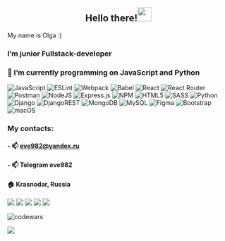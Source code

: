 
<h2 align="center">Hello there!<img src="https://github.com/blackcater/blackcater/raw/main/images/Hi.gif" height="32"/></h1>My name is Olga :)</h2>

### I’m junior Fullstack-developer

### 👀 I’m currently programming on JavaScript and Python

![JavaScript](https://img.shields.io/badge/javascript-%23323330.svg?style=Plastic&logo=javascript&logoColor=%23F7DF1E)
![ESLint](https://img.shields.io/badge/ESLint-4B3263?style=Plastic&logo=eslint&logoColor=white)
![Webpack](https://img.shields.io/badge/webpack-%238DD6F9.svg?style=Plastic&logo=webpack&logoColor=black)
![Babel](https://img.shields.io/badge/Babel-F9DC3e?style=Plastic&logo=babel&logoColor=black)
![React](https://img.shields.io/badge/react-%2320232a.svg?style=Plastic&logo=react&logoColor=%2361DAFB)
![React Router](https://img.shields.io/badge/React_Router-CA4245?style=Plastic&logo=react-router&logoColor=white)
![Postman](https://img.shields.io/badge/Postman-FF6C37?style=Plastic&logo=postman&logoColor=white)
![NodeJS](https://img.shields.io/badge/node.js-6DA55F?style=Plastic&logo=node.js&logoColor=white)
![Express.js](https://img.shields.io/badge/express.js-%23404d59.svg?style=Plastic&logo=express&logoColor=%2361DAFB)
![NPM](https://img.shields.io/badge/NPM-%23000000.svg?style=Plastic&logo=npm&logoColor=white)
![HTML5](https://img.shields.io/badge/html5-%23E34F26.svg?style=Plastic&logo=html5&logoColor=white)
![SASS](https://img.shields.io/badge/SASS-hotpink.svg?style=Plastic&logo=SASS&logoColor=white)
![Python](https://img.shields.io/badge/python-3670A0?style=Plastic&logo=python&logoColor=ffdd54)
![Django](https://img.shields.io/badge/django-%23092E20.svg?style=Plastic&logo=django&logoColor=white)
![DjangoREST](https://img.shields.io/badge/DJANGO-REST-ff1709?style=Plastic&logo=django&logoColor=white&color=ff1709&labelColor=gray)
![MongoDB](https://img.shields.io/badge/MongoDB-%234ea94b.svg?style=Plastic&logo=mongodb&logoColor=white)
![MySQL](https://img.shields.io/badge/mysql-%2300f.svg?style=Plastic&logo=mysql&logoColor=white)
![Figma](https://img.shields.io/badge/figma-%23F24E1E.svg?style=Plastic&logo=figma&logoColor=white)
![Bootstrap](https://img.shields.io/badge/bootstrap-%23563D7C.svg?style=Plastic&logo=bootstrap&logoColor=white)
![macOS](https://img.shields.io/badge/mac%20os-000000?style=Plastic&logo=macos&logoColor=F0F0F0)
<!-- ![TypeScript](https://img.shields.io/badge/typescript-%23007ACC.svg?style=Plastic&logo=typescript&logoColor=white) -->
<!-- ![Redux](https://img.shields.io/badge/redux-%23593d88.svg?style=Plastic&logo=redux&logoColor=white) -->
<!-- ![React Native](https://img.shields.io/badge/react_native-%2320232a.svg?style=Plastic&logo=react&logoColor=%2361DAFB) -->
<!-- ![Gulp](https://img.shields.io/badge/GULP-%23CF4647.svg?style=Plastic&logo=gulp&logoColor=white) -->
<!-- ![Pug](https://img.shields.io/badge/Pug-FFF?style=Plastic&logo=pug&logoColor=A86454) -->

### My contacts:
#### - 📫 eve982@yandex.ru
#### - 📫 Telegram eve982
#### 🏠 Krasnodar, Russia
<!-- - 💞️ I’m looking to collaborate on ... -->

<!-- ![trophy](https://github-profile-trophy.vercel.app/?username=eve982) -->
<!-- ![Top Langs](https://github-readme-stats.vercel.app/api/top-langs/?username=eve982&layout=compact&hide=shell,procfile&show_icons=true&theme=graywhite) -->

![](https://github-profile-summary-cards.vercel.app/api/cards/profile-details?username=eve982&theme=solarized_dark)
![](https://github-profile-summary-cards.vercel.app/api/cards/most-commit-language?username=eve982&theme=solarized_dark)
![](https://github-profile-summary-cards.vercel.app/api/cards/repos-per-language?username=eve982&theme=solarized_dark)
![](https://github-profile-summary-cards.vercel.app/api/cards/stats?username=eve982&theme=solarized_dark)
![](https://github-profile-summary-cards.vercel.app/api/cards/productive-time?username=eve982&theme=solarized_dark)

![codewars](https://www.codewars.com/users/eve982/badges/micro)

![](https://komarev.com/ghpvc/?username=eve982)